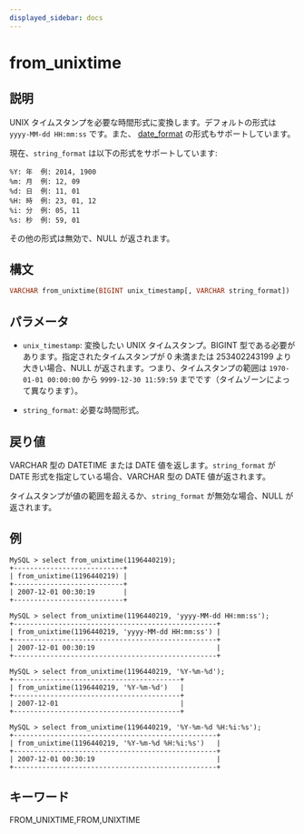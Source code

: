 ```yaml
---
displayed_sidebar: docs
---
```


# from_unixtime

## 説明

UNIX タイムスタンプを必要な時間形式に変換します。デフォルトの形式は `yyyy-MM-dd HH:mm:ss` です。また、 [date_format](./date_format.md) の形式もサポートしています。

現在、`string_format` は以下の形式をサポートしています:

```plain text
%Y: 年  例: 2014, 1900
%m: 月  例: 12, 09
%d: 日  例: 11, 01
%H: 時  例: 23, 01, 12
%i: 分  例: 05, 11
%s: 秒  例: 59, 01
```

その他の形式は無効で、NULL が返されます。

## 構文

```Haskell
VARCHAR from_unixtime(BIGINT unix_timestamp[, VARCHAR string_format])
```

## パラメータ

- `unix_timestamp`: 変換したい UNIX タイムスタンプ。BIGINT 型である必要があります。指定されたタイムスタンプが 0 未満または 253402243199 より大きい場合、NULL が返されます。つまり、タイムスタンプの範囲は `1970-01-01 00:00:00` から `9999-12-30 11:59:59` までです（タイムゾーンによって異なります）。

- `string_format`: 必要な時間形式。

## 戻り値

VARCHAR 型の DATETIME または DATE 値を返します。`string_format` が DATE 形式を指定している場合、VARCHAR 型の DATE 値が返されます。

タイムスタンプが値の範囲を超えるか、`string_format` が無効な場合、NULL が返されます。

## 例

```plain text
MySQL > select from_unixtime(1196440219);
+---------------------------+
| from_unixtime(1196440219) |
+---------------------------+
| 2007-12-01 00:30:19       |
+---------------------------+

MySQL > select from_unixtime(1196440219, 'yyyy-MM-dd HH:mm:ss');
+--------------------------------------------------+
| from_unixtime(1196440219, 'yyyy-MM-dd HH:mm:ss') |
+--------------------------------------------------+
| 2007-12-01 00:30:19                              |
+--------------------------------------------------+

MySQL > select from_unixtime(1196440219, '%Y-%m-%d');
+-----------------------------------------+
| from_unixtime(1196440219, '%Y-%m-%d')   |
+-----------------------------------------+
| 2007-12-01                              |
+-----------------------------------------+

MySQL > select from_unixtime(1196440219, '%Y-%m-%d %H:%i:%s');
+--------------------------------------------------+
| from_unixtime(1196440219, '%Y-%m-%d %H:%i:%s')   |
+--------------------------------------------------+
| 2007-12-01 00:30:19                              |
+--------------------------------------------------+
```

## キーワード

FROM_UNIXTIME,FROM,UNIXTIME